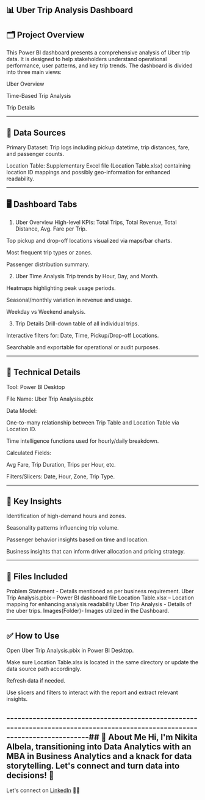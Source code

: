 📊 Uber Trip Analysis Dashboard
----------------------------------------------------------------------------------------------------------------------------
🗂️ Project Overview
----------------------------------------------------------------------------------------------------------------------------
This Power BI dashboard presents a comprehensive analysis of Uber trip data. It is designed to help stakeholders understand operational performance, user patterns, and key trip trends. The dashboard is divided into three main views:

Uber Overview

Time-Based Trip Analysis

Trip Details

----------------------------------------------------------------------------------------------------------------------------
📌 Data Sources
----------------------------------------------------------------------------------------------------------------------------
Primary Dataset: Trip logs including pickup datetime, trip distances, fare, and passenger counts.

Location Table: Supplementary Excel file (Location Table.xlsx) containing location ID mappings and possibly geo-information for enhanced readability.

----------------------------------------------------------------------------------------------------------------------------
🖥️ Dashboard Tabs
----------------------------------------------------------------------------------------------------------------------------
1. Uber Overview
High-level KPIs: Total Trips, Total Revenue, Total Distance, Avg. Fare per Trip.

Top pickup and drop-off locations visualized via maps/bar charts.

Most frequent trip types or zones.

Passenger distribution summary.

2. Uber Time Analysis
Trip trends by Hour, Day, and Month.

Heatmaps highlighting peak usage periods.

Seasonal/monthly variation in revenue and usage.

Weekday vs Weekend analysis.

3. Trip Details
Drill-down table of all individual trips.

Interactive filters for: Date, Time, Pickup/Drop-off Locations.

Searchable and exportable for operational or audit purposes.

----------------------------------------------------------------------------------------------------------------------------
🔧 Technical Details
----------------------------------------------------------------------------------------------------------------------------
Tool: Power BI Desktop

File Name: Uber Trip Analysis.pbix

Data Model:

One-to-many relationship between Trip Table and Location Table via Location ID.

Time intelligence functions used for hourly/daily breakdown.

Calculated Fields:

Avg Fare, Trip Duration, Trips per Hour, etc.

Filters/Slicers: Date, Hour, Zone, Trip Type.

----------------------------------------------------------------------------------------------------------------------------
🧠 Key Insights
----------------------------------------------------------------------------------------------------------------------------
Identification of high-demand hours and zones.

Seasonality patterns influencing trip volume.

Passenger behavior insights based on time and location.

Business insights that can inform driver allocation and pricing strategy.

----------------------------------------------------------------------------------------------------------------------------
📁 Files Included
----------------------------------------------------------------------------------------------------------------------------
Problem Statement - Details mentioned as per business requirement.
Uber Trip Analysis.pbix – Power BI dashboard file
Location Table.xlsx – Location mapping for enhancing analysis readability
Uber Trip Analysis - Details of the uber trips.
Images(Folder)- Images utilized in the Dashboard.

---------------------------------------------------------------------------------------------------------------------------
✅ How to Use
----------------------------------------------------------------------------------------------------------------------------
Open Uber Trip Analysis.pbix in Power BI Desktop.

Make sure Location Table.xlsx is located in the same directory or update the data source path accordingly.

Refresh data if needed.

Use slicers and filters to interact with the report and extract relevant insights.

----------------------------------------------------------------------------------------------------------------------------## 🙋 About Me
Hi, I'm **Nikita Albela**, transitioning into Data Analytics with an MBA in Business Analytics and a knack for data storytelling. Let's connect and turn data into decisions! 🚀
--------------------------------------------------------------------------------------------------------------------------
Let's connect on [LinkedIn](www.linkedin.com/in/nikita-albela-4194b1164) 👩‍💻
